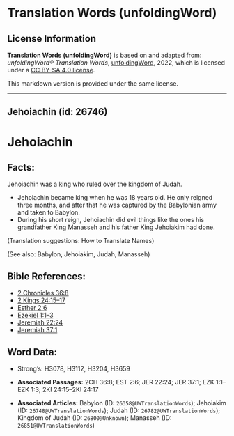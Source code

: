 # Translation Words (unfoldingWord)

## License Information

**Translation Words (unfoldingWord)** is based on and adapted from: _unfoldingWord® Translation Words_, [unfoldingWord](https://unfoldingword.org/utw), 2022, which is licensed under a [CC BY-SA 4.0 license](https://creativecommons.org/licenses/by-sa/4.0/legalcode.en).

This markdown version is provided under the same license.



--------------------------------

## Jehoiachin (id: 26746)

Jehoiachin
==========

Facts:
------

Jehoiachin was a king who ruled over the kingdom of Judah.

* Jehoiachin became king when he was 18 years old. He only reigned three months, and after that he was captured by the Babylonian army and taken to Babylon.
* During his short reign, Jehoiachin did evil things like the ones his grandfather King Manasseh and his father King Jehoiakim had done.

(Translation suggestions: How to Translate Names)

(See also: Babylon, Jehoiakim, Judah, Manasseh)

Bible References:
-----------------

* [2 Chronicles 36:8](https://ref.ly/2Chr36:8)
* [2 Kings 24:15–17](https://ref.ly/2Kgs24:15-2Kgs24:17)
* [Esther 2:6](https://ref.ly/Esth2:6)
* [Ezekiel 1:1–3](https://ref.ly/Ezek1:1-Ezek1:3)
* [Jeremiah 22:24](https://ref.ly/Jer22:24)
* [Jeremiah 37:1](https://ref.ly/Jer37:1)

Word Data:
----------

* Strong’s: H3078, H3112, H3204, H3659

* **Associated Passages:** 2CH 36:8; EST 2:6; JER 22:24; JER 37:1; EZK 1:1–EZK 1:3; 2KI 24:15–2KI 24:17
* **Associated Articles:** Babylon (ID: `26358@UWTranslationWords`); Jehoiakim (ID: `26748@UWTranslationWords`); Judah (ID: `26782@UWTranslationWords`); Kingdom of Judah (ID: `26800@Unknown`); Manasseh (ID: `26851@UWTranslationWords`)

